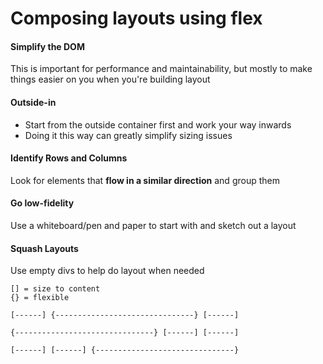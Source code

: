 # Composing layouts using flex

#### Simplify the DOM
This is important for performance and maintainability, but mostly to make things easier on you when you're building layout

#### Outside-in
* Start from the outside container first and work your way inwards
* Doing it this way can greatly simplify sizing issues

#### Identify Rows and Columns
Look for elements that **flow in a similar direction** and group them

#### Go low-fidelity
Use a whiteboard/pen and paper to start with and sketch out a layout

#### Squash Layouts
Use empty divs to help do layout when needed

````
[] = size to content
{} = flexible

[------] {-------------------------------} [------]

{-------------------------------} [------] [------]

[------] [------] {-------------------------------}
````